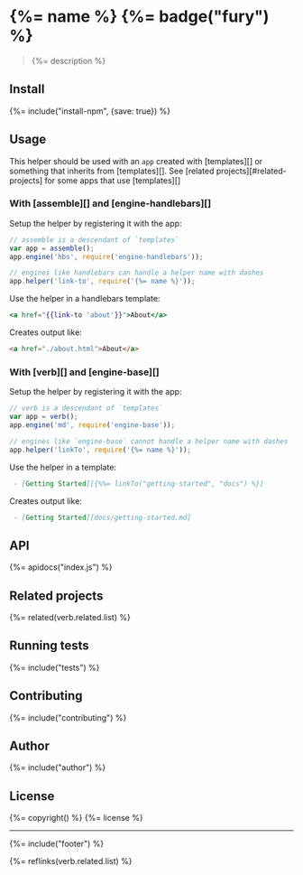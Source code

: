 # {%= name %} {%= badge("fury") %}

> {%= description %}

## Install
{%= include("install-npm", {save: true}) %}

## Usage

This helper should be used with an `app` created with [templates][] or something that inherits from [templates][]. See [related projects][#related-projects] for some apps that use [templates][]

### With [assemble][] and [engine-handlebars][]

Setup the helper by registering it with the app:

```js
// assemble is a descendant of `templates`
var app = assemble();
app.engine('hbs', require('engine-handlebars'));

// engines like handlebars can handle a helper name with dashes
app.helper('link-to', require('{%= name %}'));
```
Use the helper in a handlebars template:

```hbs
<a href="{{link-to 'about'}}">About</a>
```

Creates output like:

```html
<a href="./about.html">About</a>
```

### With [verb][] and [engine-base][]

Setup the helper by registering it with the app:

```js
// verb is a descendant of `templates`
var app = verb();
app.engine('md', require('engine-base'));

// engines like `engine-base` cannot handle a helper name with dashes
app.helper('linkTo', require('{%= name %}'));
```
Use the helper in a template:

```md
 - [Getting Started][{%%= linkTo("getting-started", "docs") %}]
```
Creates output like:

```md
 - [Getting Started][docs/getting-started.md]
```

## API
{%= apidocs("index.js") %}

## Related projects
{%= related(verb.related.list) %}

## Running tests
{%= include("tests") %}

## Contributing
{%= include("contributing") %}

## Author
{%= include("author") %}

## License
{%= copyright() %}
{%= license %}

***

{%= include("footer") %}

{%= reflinks(verb.related.list) %}
